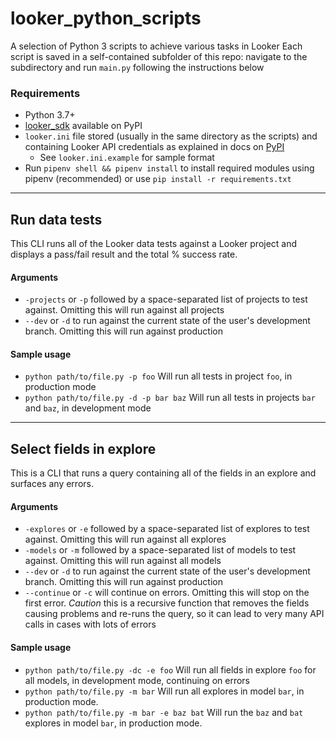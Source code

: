 # looker_python_scripts
A selection of Python 3 scripts to achieve various tasks in Looker
Each script is saved in a self-contained subfolder of this repo: navigate to the subdirectory and run `main.py` following the instructions below

### Requirements
* Python 3.7+
* [looker_sdk](https://pypi.org/project/looker-sdk/) available on PyPI
* `looker.ini` file stored (usually in the same directory as the scripts) and containing Looker API credentials as explained in docs on [PyPI](https://pypi.org/project/looker-sdk/)
  * See `looker.ini.example` for sample format
* Run `pipenv shell && pipenv install` to install required modules using pipenv (recommended) or use `pip install -r requirements.txt`
---

## Run data tests
This CLI runs all of the Looker data tests against a Looker project and displays a pass/fail result and the total % success rate.

#### Arguments
* `-projects` or `-p` followed by a space-separated list of projects to test against. Omitting this will run against all projects
* `--dev` or `-d` to run against the current state of the user's development branch. Omitting this will run against production

#### Sample usage
* `python path/to/file.py -p foo` Will run all tests in project `foo`, in production mode
* `python path/to/file.py -d -p bar baz` Will run all tests in projects `bar` and `baz`, in development mode
---
## Select fields in explore
This is a CLI that runs a query containing all of the fields in an explore and surfaces any errors.

#### Arguments
* `-explores` or `-e` followed by a space-separated list of explores to test against. Omitting this will run against all explores
* `-models` or `-m` followed by a space-separated list of models to test against. Omitting this will run against all models
* `--dev` or `-d` to run against the current state of the user's development branch. Omitting this will run against production
* `--continue` or `-c` will continue on errors. Omitting this will stop on the first error. *Caution* this is a recursive function that removes the fields causing problems and re-runs the query, so it can lead to very many API calls in cases with lots of errors

#### Sample usage
* `python path/to/file.py -dc -e foo` Will run all fields in explore `foo` for all models, in development mode, continuing on errors
* `python path/to/file.py -m bar` Will run all explores in model `bar`, in production mode.
* `python path/to/file.py -m bar -e baz bat` Will run the `baz` and `bat` explores in model `bar`, in production mode.